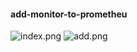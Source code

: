 #### add-monitor-to-prometheu
![index.png](https://i.loli.net/2020/11/23/TntAZ4VH2aIvj9u.png)
![add.png](https://i.loli.net/2020/11/23/fB8gTcwWquVlNXP.png)
